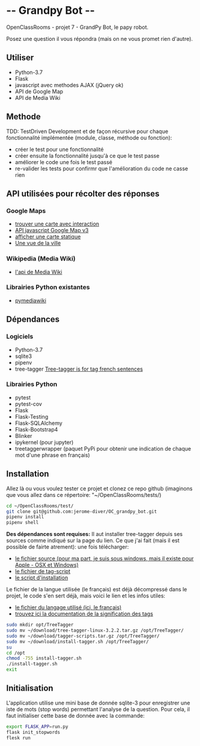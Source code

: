 # -- Grandpy Bot --
OpenClassRooms - projet 7 - GrandPy Bot, le papy robot.

Posez une question il vous répondra (mais on ne vous promet rien d'autre).

## Utiliser

- Python-3.7
- Flask
- javascript avec methodes AJAX (jQuery ok)
- API de Google Map
- API de Media Wiki

## Methode
TDD: TestDriven Development et de façon récursive pour chaque fonctionnalité
 implémentée (module, classe, méthode ou fonction):
 
- créer le test pour une fonctionnalité
- créer ensuite la fonctionnalité jusqu'à ce que le test passe
- améliorer le code une fois le test passé
- re-valider les tests pour confirmr que l'amélioration du code ne casse rien

## API utilisées pour récolter des réponses

### Google Maps

- [trouver une carte avec interaction](https://developers.google.com/maps/documentation/urls/guide?hl=fr)
- [API javascript Google Map v3](https://developers.google.com/maps/documentation/javascript/reference/?hl=fr#StreetViewPanorama)
- [afficher une carte statique](https://developers.google.com/maps/documentation/maps-static/intro?hl=fr)
- [Une vue de la ville](https://developers.google.com/maps/documentation/streetview/intro?hl=fr)

### Wikipedia (Media Wiki)

- [l'api de Media Wiki](https://www.mediawiki.org/wiki/API:Main_page/fr)

### Librairies Python existantes

- [pymediawiki](https://github.com/barrust/mediawiki)

## Dépendances

### Logiciels

- Python-3.7
- sqlite3
- pipenv
- tree-tagger [Tree-tagger is for tag french sentences](https://www.cis.uni-muenchen.de/~schmid/tools/TreeTagger/#parfiles)

### Librairies Python

- pytest
- pytest-cov
- Flask
- Flask-Testing
- Flask-SQLAlchemy
- Flask-Bootstrap4
- Blinker
- ipykernel (pour jupyter)
- treetaggerwrapper (paquet PyPi pour obtenir une indication de chaque mot 
d'une phrase en français)

## Installation

Allez là ou vous voulez tester ce projet et clonez ce repo github
(imaginons que vous allez dans ce répertoire: "~/OpenClassRooms/tests/)
```bash
cd ~/OpenClassRooms/test/
git clone git@github.com:jerome-diver/OC_grandpy_bot.git
pipenv install
pipenv shell

```
**Des dépendances sont requises:**
Il aut installer tree-tagger depuis ses sources comme indiqué sur la page du
 lien.
 Ce que j'ai fait (mais il est possible de fairte atrement):
 une fois télécharger:
  - [le fichier source (pour ma part, je suis sous windows, mais il existe 
  pour Apple - OSX et Windows)](https://www.cis.uni-muenchen.de/~schmid/tools/TreeTagger/data/tree-tagger-linux-3.2.2.tar.gz)
  - [le fichier de tag-script](https://www.cis.uni-muenchen.de/~schmid/tools/TreeTagger/data/tagger-scripts.tar.gz)
  - [le script d'installation](https://www.cis.uni-muenchen.de/~schmid/tools/TreeTagger/data/install-tagger.sh)
  
  Le fichier de la langue utilisée (le français) est déjà décompressé dans le 
  projet, le code s'en sert déjà, mais voici le lien et les infos utiles:
  - [le fichier du langage utilisé (ici, le français)](https://www.cis.uni-muenchen.de/~schmid/tools/TreeTagger/data/french.par.gz)
  - [trouvez ici la documentation de la signification des tags](https://www.cis.uni-muenchen.de/~schmid/tools/TreeTagger/data/french-tagset.html)
 ```bash
 sudo mkdir opt/TreeTagger
 sudo mv ~/download/tree-tagger-linux-3.2.2.tar.gz /opt/TreeTagger/
 sudo mv ~/download/tagger-scripts.tar.gz /opt/TreeTagger/
 sudo mv ~/download/install-tagger.sh /opt/TreeTagger/ 
 su
 cd /opt
 chmod -755 install-tagger.sh
 ./install-tagger.sh
 exit
 ```

## Initialisation

L'application utilise une mini base de donnée sqlite-3 pour enregistrer une 
iste de mots (stop words) permettant l'analyse de la question. Pour cela, il
 faut initialiser cette base de donnée avec la commande:
 ```bash
 export FLASK_APP=run.py 
 flask init_stopwords
 flesk run
 ```
